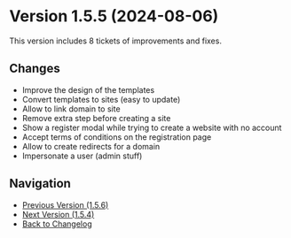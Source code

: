 # Version 1.5.5 (2024-08-06)

This version includes 8 tickets of improvements and fixes.

## Changes

- Improve the design of the templates
- Convert templates to sites (easy to update)
- Allow to link domain to site
- Remove extra step before creating a site
- Show a register modal while trying to create a website with no account
- Accept terms of conditions on the registration page
- Allow to create redirects for a domain
- Impersonate a user (admin stuff)

## Navigation

- [Previous Version (1.5.6)](1.5.6)
- [Next Version (1.5.4)](1.5.4)
- [Back to Changelog](../changelog)
